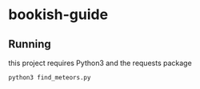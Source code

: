 # bookish-guide

## Running

this project requires Python3 and the requests package

`python3 find_meteors.py`

